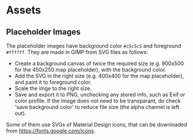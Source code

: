 # Assets

## Placeholder Images

The placeholder images have background color `#c5c5c5` and foreground `#ffffff`. They are made in GIMP from SVG files as follows:

- Create a background canvas of twice the required size (e.g. 900x500 for the 450x250 map placeholder), with the background color.
- Add the SVG in the right size (e.g. 400x400 for the map placeholder), and paint it to foreground color.
- Scale the imge to the right size.
- Save and export it to PNG, unchecking any stored info, such as Exif or color profile. If the image does not need to be transparant, do check 'save background color' to reduce file size (the alpha channel is left out).

Some of them use SVGs of Material Design icons, that can be downloaded from <https://fonts.google.com/icons>.
